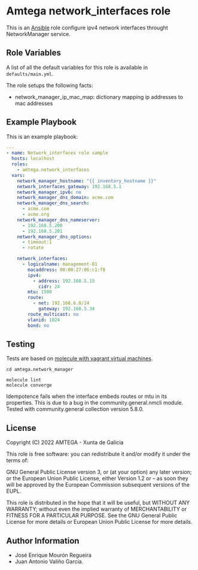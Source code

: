 # Amtega network_interfaces role

This is an [Ansible](http://www.ansible.com) role configure ipv4 network interfaces
throught NetworkManager service.

## Role Variables

A list of all the default variables for this role is available in `defaults/main.yml`.

The role setups the following facts:

- network_manager_ip_mac_map: dictionary mapping ip addresses to mac addresses

## Example Playbook

This is an example playbook:

``` yaml
---
- name: Network_interfaces role sample
  hosts: localhost
  roles:  
    - amtega.network_interfaces
  vars:
    network_manager_hostname: "{{ inventory_hostname }}"
    network_interfaces_gateway: 192.168.5.1
    network_manager_ipv6: no
    network_manager_dns_domain: acme.com
    network_manager_dns_search:
      - acme.com
      - acme.org
    network_manager_dns_nameserver:
      - 192.168.5.200
      - 192.168.5.201
    network_manager_dns_options:
      - timeout:1
      - rotate

    network_interfaces:
      - logicalname: management-01
        macaddress: 08:00:27:06:c1:f8
        ipv4:
          - address: 192.168.5.15
            cidr: 24
        mtu: 1500
        route:
          - net: 192.168.6.0/24
            gateway: 192.168.5.34
        route_multicast: no
        vlanid: 1024
        bond: no  
```

## Testing

Tests are based on [molecule with vagrant virtual machines](https://molecule.readthedocs.io/en/latest/installation.html).

```shell
cd amtega.network_manager

molecule lint
molecule converge
```
Idempotence fails when the interface embeds routes or mtu in its properties.
This is due to a bug in the community.general.nmcli module.
Tested with community.general collection version 5.8.0.

## License

Copyright (C) 2022 AMTEGA - Xunta de Galicia

This role is free software: you can redistribute it and/or modify it under the terms of:

GNU General Public License version 3, or (at your option) any later version; or the European Union Public License, either Version 1.2 or – as soon they will be approved by the European Commission ­subsequent versions of the EUPL.

This role is distributed in the hope that it will be useful, but WITHOUT ANY WARRANTY; without even the implied warranty of MERCHANTABILITY or FITNESS FOR A PARTICULAR PURPOSE.  See the GNU General Public License for more details or European Union Public License for more details.

## Author Information

- José Enrique Mourón Regueira
- Juan Antonio Valiño García.
